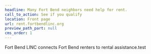 ```yaml
---
headline: Many Fort Bend neighbors need help for rent.
call_to_action: See if you qualify
location: Front page
url: rent.fortbendlinc.org
preview_path_part: null
cms_order: 1
---
```

Fort Bend LINC connects Fort Bend renters to rental assistance.test
